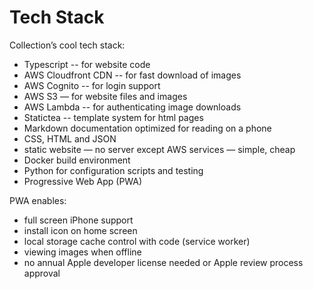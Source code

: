 # Tech Stack

Collection’s cool tech stack:

* Typescript -- for website code
* AWS Cloudfront CDN -- for fast download of images
* AWS Cognito -- for login support
* AWS S3 — for website files and images
* AWS Lambda -- for authenticating image downloads
* Statictea -- template system for html pages
* Markdown documentation optimized for reading on a phone
* CSS, HTML and JSON
* static website — no server except AWS services — simple, cheap
* Docker build environment
* Python for configuration scripts and testing
* Progressive Web App (PWA)

PWA enables:

* full screen iPhone support
* install icon on home screen
* local storage cache control with code (service worker)
* viewing images when offline
* no annual Apple developer license needed or Apple review process approval
